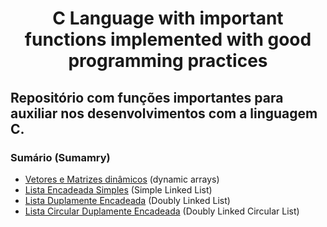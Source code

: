 <h1 align = "center"> C Language with important functions implemented with good programming practices </h1>

## Repositório com funções importantes para auxiliar nos desenvolvimentos com a linguagem C.

### Sumário (Sumamry)
<ul>
  <li><a href="https://github.com/Nerd100oculoS/C-language-functions-best-practices/tree/main/functions"> Vetores e Matrizes dinâmicos</a> (dynamic arrays) 
    </li>
  <li><a href="https://github.com/Nerd100oculoS/Simple-Linked-List"> Lista Encadeada Simples</a> (Simple Linked List) 
    </li>
  <li><a href="https://github.com/Nerd100oculoS/Doubly-Linked-List"> Lista Duplamente Encadeada</a> (Doubly Linked List) 
    </li>
  <li><a href="https://github.com/Nerd100oculoS/Doubly-Linked-Circular-List"> Lista Circular Duplamente Encadeada</a> (Doubly Linked Circular List) 
    </li>

</ul>
